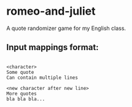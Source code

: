 # romeo-and-juliet
A quote randomizer game for my English class.

## Input mappings format:
```

<character> 
Some quote
Can contain multiple lines

<new character after new line>
More quotes
bla bla bla...

```

